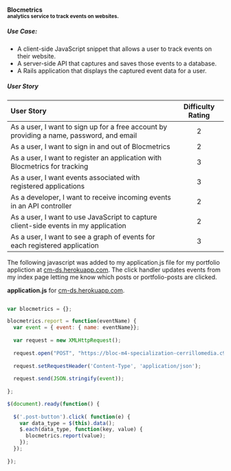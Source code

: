 #### Blocmetrics<br><small>analytics service to track events on websites.</small>

##### Use Case:
- A client-side JavaScript snippet that allows a user to track events on their website.
- A server-side API that captures and saves those events to a database.
- A Rails application that displays the captured event data for a user.

##### User Story
| User Story | Difficulty Rating |
|:---|:---:|
As a user, I want to sign up for a free account by providing a name, password, and email | 2
As a user, I want to sign in and out of Blocmetrics | 2
As a user, I want to register an application with Blocmetrics for tracking | 3
As a user, I want events associated with registered applications | 3
As a developer, I want to receive incoming events in an API controller | 2
As a user, I want to use JavaScript to capture client-side events in my application | 2
As a user, I want to see a graph of events for each registered application | 3


The following javascript was added to my application.js file for my portfolio appliction at [cm-ds.herokuapp.com](http://cm-ds.herokuapp.com).
The click handler updates events from my index page letting me know which posts or portfolio-posts are clicked.

__application.js__ for [cm-ds.herokuapp.com](http://cm-ds.herokuapp.com).
```javascript

var blocmetrics = {};

blocmetrics.report = function(eventName) {
  var event = { event: { name: eventName}};
  
  var request = new XMLHttpRequest();
  
  request.open("POST", "https://bloc-m4-specialization-cerrillomedia.c9users.io:8080/api/events", true);
  
  request.setRequestHeader('Content-Type', 'application/json');
  
  request.send(JSON.stringify(event));
  
};

$(document).ready(function() {
  
  $('.post-button').click( function(e) {
    var data_type = $(this).data();
    $.each(data_type, function(key, value) {
      blocmetrics.report(value);
    });
  });
  
});
```